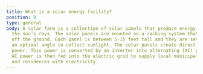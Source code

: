 ```yaml
---
title: What is a solar energy facility?
position: 0
type: general
body: A solar farm is a collection of solar panels that produce energy by capturing
  the sun’s rays. The solar panels are mounted on a racking system that holds them
  off the ground. Each panel is between 5-15 feet tall and they are set in rows at
  an optimal angle to collect sunlight. The solar panels create direct current (DC)
  power. This power is converted by an inverter into alternating (AC) power. This
  AC power is then fed into the electric grid to supply local municipalities, businesses,
  and residences with electricity.
---
```


